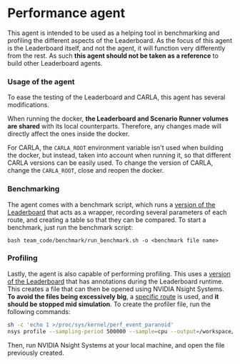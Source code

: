 # Performance agent

This agent is intended to be used as a helping tool in benchmarking and profiling the different aspects of the Leaderboard. As the focus of this agent is the Leaderboard itself, and not the agent, it will function very differently from the rest. As such **this agent should not be taken as a reference** to build other Leaderboard agents.

### Usage of the agent

To ease the testing of the Leaderboard and CARLA, this agent has several modifications.

When running the docker, **the Leaderboard and Scenario Runner volumes are shared** with its local counterparts. Therefore, any changes made will directly affect the ones inside the docker.

For CARLA, the `CARLA_ROOT` environment variable isn't used when building the docker, but instead, taken into account when running it, so that different CARLA versions can be easily used. To change the version of CARLA, change the `CARLA_ROOT`, close and reopen the docker.

### Benchmarking

The agent comes with a benchmark script, which runs a [version of the Leaderboard](https://github.com/carla-simulator/leaderboard-agents/blob/main/performance_agent/team_code/benchmark/leaderboard_evaluator.py) that acts as a wrapper, recording several parameters of each route, and creating a table so that they can be compared. To start a benchmark, just run the benchmark script:

```
bash team_code/benchmark/run_benchmark.sh -o <benchmark file name>
```

### Profiling

Lastly, the agent is also capable of performing profiling. This uses a [version of the Leaderboard](https://github.com/carla-simulator/leaderboard-agents/blob/main/performance_agent/team_code/profiler/leaderboard_evaluator.py) that has annotations during the Leaderboard runtime. This creates a file that can then be opened using NVIDIA Nsight Systems. **To avoid the files being excessively big**, a [specific route](https://github.com/carla-simulator/leaderboard-agents/tree/main/performance_agent/team_code/profiler/data) is used, and **it should be stopped mid simulation**. To create the profiler file, run the following commands:

```sh
sh -c 'echo 1 >/proc/sys/kernel/perf_event_paranoid'
nsys profile --sampling-period 500000 --sample=cpu --output=/workspace/results/profiler/<profiler file name>.qdrep bash team_code/profiler/run_profiler.sh
```

Then, run NVIDIA Nsight Systems at your local machine, and open the file previously created.